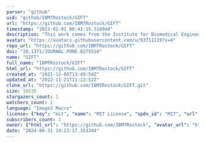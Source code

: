 ```yaml
---
parser: "github"
uid: "github/IBMTRostock/GIFT"
url: "https://github.com/IBMTRostock/GIFT"
timestamp: "2023-01-01 00:41:15.318940"
description: "This work comes from the Institute for Biomedical Engineering (https://ibmt.med.uni-rostock.de/en/) at the University Medical Center Rostock"
avatar: "https://avatars.githubusercontent.com/u/93711119?v=4"
repo_url: "https://github.com/IBMTRostock/GIFT"
doi: "10.1371/JOURNAL.PONE.0275528"
name: "GIFT"
full_name: "IBMTRostock/GIFT"
html_url: "https://github.com/IBMTRostock/GIFT"
created_at: "2021-12-08T13:49:54Z"
updated_at: "2022-11-21T11:13:52Z"
clone_url: "https://github.com/IBMTRostock/GIFT.git"
size: 16535
stargazers_count: 1
watchers_count: 1
language: "ImageJ Macro"
license: {"key": "mit", "name": "MIT License", "spdx_id": "MIT", "url": "https://api.github.com/licenses/mit", "node_id": "MDc6TGljZW5zZTEz"}
subscribers_count: 1
owner: {"html_url": "https://github.com/IBMTRostock", "avatar_url": "https://avatars.githubusercontent.com/u/93711119?v=4", "login": "IBMTRostock", "type": "User"}
date: "2024-08-31 14:23:17.353344"
---
```

